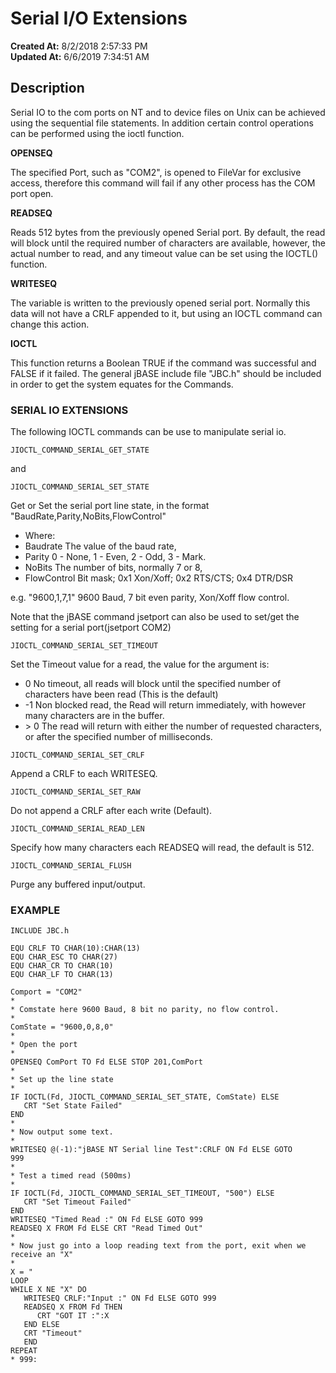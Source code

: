 # Serial I/O Extensions

**Created At:** 8/2/2018 2:57:33 PM  
**Updated At:** 6/6/2019 7:34:51 AM  


## Description 

Serial IO to the com ports on NT and to device files on Unix can be achieved using the sequential file statements. In addition certain control operations can be performed using the ioctl function.

**OPENSEQ**

The specified Port, such as "COM2", is opened to FileVar for exclusive access, therefore this command will fail if any other process has the COM port open.

**READSEQ**

Reads 512 bytes from the previously opened Serial port. By default, the read will block until the required number of characters are available, however, the actual number to read, and any timeout value can be set using the IOCTL() function.

**WRITESEQ**

The variable is written to the previously opened serial port. Normally this data will not have a CRLF appended to it, but using an IOCTL command can change this action.

**IOCTL**

This function returns a Boolean TRUE if the command was successful and FALSE if it failed. The general jBASE include file "JBC.h" should be included in order to get the system equates for the Commands.



### SERIAL IO EXTENSIONS

The following IOCTL commands can be use to manipulate serial io.

```
JIOCTL_COMMAND_SERIAL_GET_STATE
```

and

```
JIOCTL_COMMAND_SERIAL_SET_STATE
```

Get or Set the serial port line state, in the format "BaudRate,Parity,NoBits,FlowControl"

- Where:
- Baudrate The value of the baud rate,
- Parity 0 - None, 1 - Even, 2 - Odd, 3 - Mark.
- NoBits The number of bits, normally 7 or 8,
- FlowControl Bit mask; 0x1 Xon/Xoff; 0x2 RTS/CTS; 0x4 DTR/DSR


e.g. "9600,1,7,1" 9600 Baud, 7 bit even parity, Xon/Xoff flow control.

Note that the jBASE command jsetport can also be used to set/get the setting for a serial port(jsetport COM2)



```
JIOCTL_COMMAND_SERIAL_SET_TIMEOUT
```

Set the Timeout value for a read, the value for the argument is:

- 0 No timeout, all reads will block until the specified number of characters have been read (This is the default)
- -1 Non blocked read, the Read will return immediately, with however many characters are in the buffer.
- &gt; 0 The read will return with either the number of requested characters, or after the specified number of milliseconds.




```
JIOCTL_COMMAND_SERIAL_SET_CRLF
```

Append a CRLF to each WRITESEQ.



```
JIOCTL_COMMAND_SERIAL_SET_RAW
```

Do not append a CRLF after each write (Default).



```
JIOCTL_COMMAND_SERIAL_READ_LEN
```

Specify how many characters each READSEQ will read, the default is 512.



```
JIOCTL_COMMAND_SERIAL_FLUSH
```

Purge any buffered input/output.



### EXAMPLE

```
INCLUDE JBC.h

EQU CRLF TO CHAR(10):CHAR(13)
EQU CHAR_ESC TO CHAR(27)
EQU CHAR_CR TO CHAR(10)
EQU CHAR_LF TO CHAR(13)

Comport = "COM2"
*
* Comstate here 9600 Baud, 8 bit no parity, no flow control.
*
ComState = "9600,0,8,0"
*
* Open the port
*
OPENSEQ ComPort TO Fd ELSE STOP 201,ComPort
*
* Set up the line state
*
IF IOCTL(Fd, JIOCTL_COMMAND_SERIAL_SET_STATE, ComState) ELSE
   CRT "Set State Failed"
END
*
* Now output some text.
*
WRITESEQ @(-1):"jBASE NT Serial line Test":CRLF ON Fd ELSE GOTO
999
*
* Test a timed read (500ms)
*
IF IOCTL(Fd, JIOCTL_COMMAND_SERIAL_SET_TIMEOUT, "500") ELSE
   CRT "Set Timeout Failed"
END
WRITESEQ "Timed Read :" ON Fd ELSE GOTO 999
READSEQ X FROM Fd ELSE CRT "Read Timed Out"
*
* Now just go into a loop reading text from the port, exit when we
receive an "X"
*
X = "
LOOP
WHILE X NE "X" DO
   WRITESEQ CRLF:"Input :" ON Fd ELSE GOTO 999
   READSEQ X FROM Fd THEN
      CRT "GOT IT :":X
   END ELSE
   CRT "Timeout"
   END
REPEAT
* 999:
```
